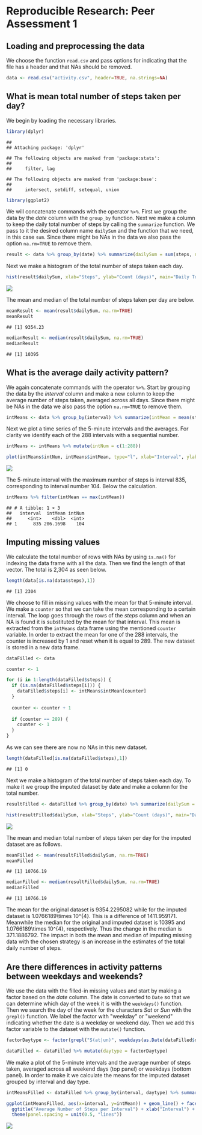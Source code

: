 # Reproducible Research: Peer Assessment 1

## Loading and preprocessing the data
We choose the function `read.csv` and pass options for indicating that the file has a header and that NAs should be removed.


```r
data <- read.csv("activity.csv", header=TRUE, na.strings=NA)
```


## What is mean total number of steps taken per day?  
We begin by loading the necessary libraries. 


```r
library(dplyr)
```

```
## 
## Attaching package: 'dplyr'
```

```
## The following objects are masked from 'package:stats':
## 
##     filter, lag
```

```
## The following objects are masked from 'package:base':
## 
##     intersect, setdiff, setequal, union
```

```r
library(ggplot2)
```

We will concatenate commands with the operator `%>%`. First we group the data by the *date* column with the `group_by` function. Next we make a column to keep the daily total number of steps by calling the `summarize` function. We pass to it the desired column name `dailySum` and the function that we need, in this case `sum`. Since there might be NAs in the data we also pass the option `na.rm=TRUE` to remove them.


```r
result <- data %>% group_by(date) %>% summarize(dailySum = sum(steps, na.rm=TRUE))
```

Next we make a histogram of the total number of steps taken each day.


```r
hist(result$dailySum, xlab="Steps", ylab="Count (days)", main="Daily Total Number of Steps")
```

![](PA1_template_files/figure-html/hist_total_steps-1.png)<!-- -->

The mean and median of the total number of steps taken per day are below.


```r
meanResult <- mean(result$dailySum, na.rm=TRUE)
meanResult
```

```
## [1] 9354.23
```

```r
medianResult <- median(result$dailySum, na.rm=TRUE)
medianResult
```

```
## [1] 10395
```


## What is the average daily activity pattern?
We again concatenate commands with the operator `%>%`. Start by grouping the data by the *interval* column and make a new column to keep the average number of steps taken, averaged across all days. Since there might be NAs in the data we also pass the option `na.rm=TRUE` to remove them.


```r
intMeans <- data %>% group_by(interval) %>% summarize(intMean = mean(steps, na.rm=TRUE))
```

Next we plot a time series of the 5-minute intervals and the averages. For clarity we identify each of the 288 intervals with a sequential number.


```r
intMeans <- intMeans %>% mutate(intNum = c(1:288))

plot(intMeans$intNum, intMeans$intMean, type="l", xlab="Interval", ylab="Average number of steps", lwd=1, main="Average Number of Steps per Interval")
```

![](PA1_template_files/figure-html/plot_interval_means-1.png)<!-- -->

The 5-minute interval with the maximum number of steps is interval 835, corresponding to interval number 104. Below the calculation.


```r
intMeans %>% filter(intMean == max(intMean))
```

```
## # A tibble: 1 × 3
##   interval  intMean intNum
##      <int>    <dbl>  <int>
## 1      835 206.1698    104
```


## Imputing missing values
We calculate the total number of rows with NAs by using `is.na()` for indexing the data frame with all the data. Then we find the length of that vector. The total is 2,304 as seen below.


```r
length(data[is.na(data$steps),1])
```

```
## [1] 2304
```

We choose to fill in missing values with the mean for that 5-minute interval. We make a `counter` so that we can take the mean corresponding to a certain interval. The loop goes through the rows of the *steps* column and when an NA is found it is substituted by the mean for that interval. This mean is extracted from the `intMeans` data frame using the mentioned `counter` variable. In order to extract the mean for one of the 288 intervals, the counter is increased by 1 and reset when it is equal to 289. The new dataset is stored in a new data frame.


```r
dataFilled <- data

counter <- 1

for (i in 1:length(dataFilled$steps)) {
  if (is.na(dataFilled$steps[i])) {
    dataFilled$steps[i] <- intMeans$intMean[counter]
  }
  
  counter <- counter + 1
  
  if (counter == 289) {
    counter <- 1
  }
}
```

As we can see there are now no NAs in this new dataset.


```r
length(dataFilled[is.na(dataFilled$steps),1])
```

```
## [1] 0
```

Next we make a histogram of the total number of steps taken each day. To make it we group the imputed dataset by date and make a column for the total number.


```r
resultFilled <- dataFilled %>% group_by(date) %>% summarize(dailySum = sum(steps, na.rm=TRUE))

hist(resultFilled$dailySum, xlab="Steps", ylab="Count (days)", main="Daily Total Number of Steps for Imputed Dataset")
```

![](PA1_template_files/figure-html/hist_total_steps_imputed-1.png)<!-- -->

The mean and median total number of steps taken per day for the imputed dataset are as follows. 


```r
meanFilled <- mean(resultFilled$dailySum, na.rm=TRUE)
meanFilled
```

```
## [1] 10766.19
```

```r
medianFilled <- median(resultFilled$dailySum, na.rm=TRUE)
medianFilled
```

```
## [1] 10766.19
```

The mean for the original dataset is 9354.2295082 while for the imputed dataset is 1.0766189\times 10^{4}. This is a difference of 1411.959171. Meanwhile the median for the original and imputed dataset is 10395 and 1.0766189\times 10^{4}, respectively. Thus the change in the median is 371.1886792. The impact in both the mean and median of imputing missing data with the chosen strategy is an increase in the estimates of the total daily number of steps.


## Are there differences in activity patterns between weekdays and weekends?
We use the data with the filled-in missing values and start by making a factor based on the *date* column. The date is converted to `Date` so that we can determine which day of the week it is with the `weekdays()` function. Then we search the day of the week for the characters *Sat* or *Sun* with the `grepl()` function. We label the factor with "weekday" or "weekend" indicating whether the date is a weekday or weekend day. Then we add this factor variable to the dataset with the `mutate()` function.


```r
factorDaytype <- factor(grepl("S(at|un)", weekdays(as.Date(dataFilled$date))), levels=c(TRUE, FALSE), labels=c("weekend", "weekday"))

dataFilled <- dataFilled %>% mutate(daytype = factorDaytype)
```

We make a plot of the 5-minute intervals and the average number of steps taken, averaged across all weekend days (top panel) or weekdays (bottom panel). In order to make it we calculate the means for the imputed dataset grouped by interval and day type.


```r
intMeansFilled <- dataFilled %>% group_by(interval, daytype) %>% summarize(intMean = mean(steps, na.rm=TRUE))

ggplot(intMeansFilled, aes(x=interval, y=intMean)) + geom_line() + facet_grid(daytype ~ .) + 
  ggtitle("Average Number of Steps per Interval") + xlab("Interval") + ylab("Number of steps") + 
  theme(panel.spacing = unit(0.5, "lines"))
```

![](PA1_template_files/figure-html/plot_interval_means_daytype-1.png)<!-- -->
